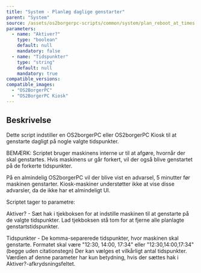 ```yaml
---
title: "System - Planlæg daglige genstarter"
parent: "System"
source: /assets/os2borgerpc-scripts/common/system/plan_reboot_at_times.sh
parameters:
  - name: "Aktiver?"
    type: "boolean"
    default: null
    mandatory: false
  - name: "Tidspunkter"
    type: "string"
    default: null
    mandatory: true
compatible_versions: 
compatible_images:
  - "OS2BorgerPC"
  - "OS2BorgerPC Kiosk"
---
```


## Beskrivelse
Dette script indstiller en OS2borgerPC eller OS2borgerPC Kiosk til at genstarte dagligt på nogle valgte tidspunkter.

BEMÆRK: Scriptet bruger maskinens interne ur til at afgøre, hvornår der skal genstartes.
Hvis maskinens ur går forkert, vil der også blive genstartet på de forkerte tidspunkter.

På en almindelig OS2borgerPC vil der blive vist en advarsel, 5 minutter før maskinen genstarter.
Kiosk-maskiner understøtter ikke at vise disse advarsler, da de ikke har et almindeligt UI.

Scriptet tager to parametre:

Aktiver? - Sæt hak i tjekboksen for at indstille maskinen til at genstarte på de valgte tidspunkter.
Lad tjekboksen stå tom for at fjerne alle planlagte genstartstidspunkter.

Tidspunkter - De komma-separerede tidspunkter, hvor maskinen skal genstarte. 
Formatet skal være "12:30, 14:00, 17:34" eller "12:30,14:00,17:34" (begge uden citationstegn)
Der kan vælges et vilkårligt antal tidspunkter.
Værdien af denne parameter har kun betydning, hvis der sættes hak i Aktiver?-afkrydsningsfeltet.